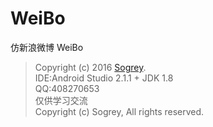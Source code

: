 # WeiBo
仿新浪微博 WeiBo


>Copyright (c) 2016 [Sogrey](https://github.com/Sogrey/WeiBo).<br/>
>IDE:Android Studio 2.1.1 + JDK 1.8<br/>
>QQ:408270653<br/>
>仅供学习交流<br/>
>Copyright (c) Sogrey, All rights reserved.
